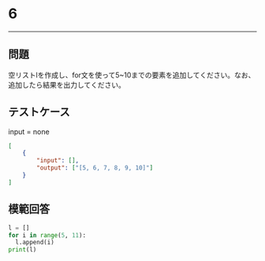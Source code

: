 # 6

---
## 問題

空リストlを作成し、for文を使って5~10までの要素を追加してください。なお、追加したら結果を出力してください。

## テストケース
input = none
```json
[
	{
		"input": [],
		"output": ["[5, 6, 7, 8, 9, 10]"]
  	}
]
```

## 模範回答
```python
l = []
for i in range(5, 11):
  l.append(i)
print(l)
```